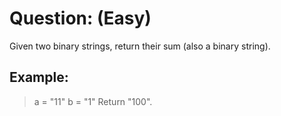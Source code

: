 # Question: (Easy)

Given two binary strings, return their sum (also a binary string).

## Example:

>a = "11"
>b = "1"
>Return "100".